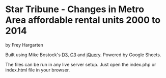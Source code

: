 Star Tribune - Changes in Metro Area affordable rental units 2000 to 2014
================

by Frey Hargarten

Built using Mike Bostock's [D3](https://github.com/mbostock/d3), [C3](https://github.com/masayuki0812/c3) and [jQuery](https://github.com/jquery/jquery). Powered by Google Sheets.

The files can be run in any live server setup. Just open the index.php or index.html file in your browser.

